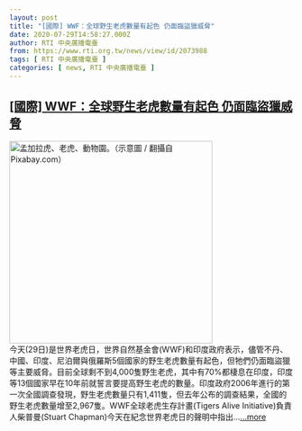 ```yaml
---
layout: post
title: "[國際] WWF：全球野生老虎數量有起色 仍面臨盜獵威脅"
date: 2020-07-29T14:58:27.000Z
author: RTI 中央廣播電臺
from: https://www.rti.org.tw/news/view/id/2073988
tags: [ RTI 中央廣播電臺 ]
categories: [ news, RTI 中央廣播電臺 ]
---
```

<!--1596034707000-->
[[國際] WWF：全球野生老虎數量有起色 仍面臨盜獵威脅](https://www.rti.org.tw/news/view/id/2073988)
------

<div>
<img src="https://static.rti.org.tw/assets/thumbnails/2019/07/30/d2c7c29d4c8bf316b20d6bef6f71260a.jpg" width="360" alt="孟加拉虎、老虎、動物園。（示意圖 / 翻攝自Pixabay.com）" title="孟加拉虎、老虎、動物園。（示意圖 / 翻攝自Pixabay.com）"><br>今天(29日)是世界老虎日，世界自然基金會(WWF)和印度政府表示，儘管不丹、中國、印度、尼泊爾與俄羅斯5個國家的野生老虎數量有起色，但牠們仍面臨盜獵等主要威脅。目前全球剩不到4,000隻野生老虎，其中有70%都棲息在印度，印度等13個國家早在10年前就誓言要提高野生老虎的數量。印度政府2006年進行的第一次全國調查發現，野生老虎數量只有1,411隻，但去年公布的調查結果，全國的野生老虎數量增至2,967隻。WWF全球老虎生存計畫(Tigers Alive Initiative)負責人柴普曼(Stuart Chapman)今天在紀念世界老虎日的聲明中指出...<a target="_blank" href="https://www.rti.org.tw/news/view/id/2073988">...more</a>
</div>
